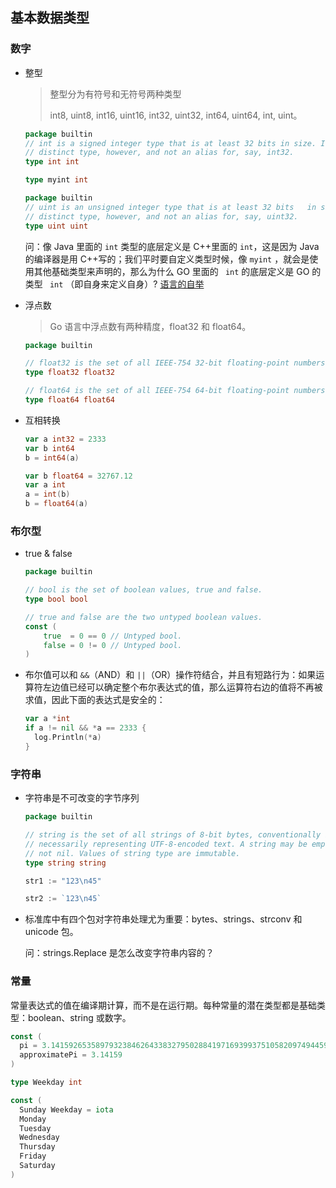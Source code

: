 ## 基本数据类型

### 数字

- 整型

  > 整型分为有符号和无符号两种类型
  >
  > int8, uint8, int16, uint16, int32, uint32, int64, uint64, int, uint。

  ```go
  package builtin
  // int is a signed integer type that is at least 32 bits in size. It is a
  // distinct type, however, and not an alias for, say, int32.
  type int int
  
  type myint int
  ```

  ```go
  package builtin
  // uint is an unsigned integer type that is at least 32 bits   in size. It is a
  // distinct type, however, and not an alias for, say, uint32.
  type uint uint
  ```

  问：像 Java 里面的 `int` 类型的底层定义是 C++里面的 `int`，这是因为 Java的编译器是用 C++写的；我们平时要自定义类型时候，像 `myint` ，就会是使用其他基础类型来声明的，那么为什么 GO 里面的 ` int` 的底层定义是 GO 的类型 ` int` （即自身来定义自身）? [语言的自举](https://golang.design/under-the-hood/zh-cn/part3tools/ch11compile/bootstrap/)



- 浮点数

  > Go 语言中浮点数有两种精度，float32 和 float64。

  ```go
  package builtin
  
  // float32 is the set of all IEEE-754 32-bit floating-point numbers.
  type float32 float32
  
  // float64 is the set of all IEEE-754 64-bit floating-point numbers.
  type float64 float64
  ```



- 互相转换

  ```go
  var a int32 = 2333
  var b int64
  b = int64(a)
  ```

  ```go
  var b float64 = 32767.12
  var a int
  a = int(b)
  b = float64(a)
  ```



### 布尔型

- true & false

  ```go
  package builtin
  
  // bool is the set of boolean values, true and false.
  type bool bool
  
  // true and false are the two untyped boolean values.
  const (
      true  = 0 == 0 // Untyped bool.
      false = 0 != 0 // Untyped bool.
  )
  ```

- 布尔值可以和 `&&`（AND）和 `||`（OR）操作符结合，并且有短路行为：如果运算符左边值已经可以确定整个布尔表达式的值，那么运算符右边的值将不再被求值，因此下面的表达式是安全的：

  ```go
  var a *int
  if a != nil && *a == 2333 {
    log.Println(*a)
  }
  ```



### 字符串

- 字符串是不可改变的字节序列

  ```go
  package builtin
  
  // string is the set of all strings of 8-bit bytes, conventionally but not
  // necessarily representing UTF-8-encoded text. A string may be empty, but
  // not nil. Values of string type are immutable.
  type string string
  ```

  ```go
  str1 := "123\n45"
  
  str2 := `123\n45`
  ```

- 标准库中有四个包对字符串处理尤为重要：bytes、strings、strconv 和 unicode 包。

  问：strings.Replace 是怎么改变字符串内容的？



### 常量

常量表达式的值在编译期计算，而不是在运行期。每种常量的潜在类型都是基础类型：boolean、string 或数字。

```go
const (
  pi = 3.14159265358979323846264338327950288419716939937510582097494459
  approximatePi = 3.14159
)
```

```go
type Weekday int

const (
  Sunday Weekday = iota
  Monday
  Tuesday
  Wednesday
  Thursday
  Friday
  Saturday
)
```
